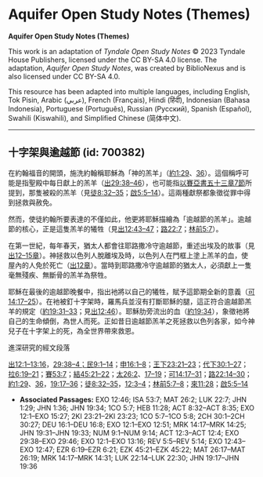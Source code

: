 # Aquifer Open Study Notes (Themes)

**Aquifer Open Study Notes (Themes)**

This work is an adaptation of *Tyndale Open Study Notes* © 2023 Tyndale House Publishers, licensed under the CC BY\-SA 4\.0 license. The adaptation, *Aquifer Open Study Notes*, was created by BiblioNexus and is also licensed under CC BY\-SA 4\.0\.

This resource has been adapted into multiple languages, including English, Tok Pisin, Arabic (عربي), French (Français), Hindi (हिंदी), Indonesian (Bahasa Indonesia), Portuguese (Português), Russian (Русский), Spanish (Español), Swahili (Kiswahili), and Simplified Chinese (简体中文).



--------------------------------

## 十字架與逾越節 (id: 700382)

在約翰福音的開頭，施洗約翰稱耶穌為「神的羔羊」（[約1:29](https://ref.ly/John1:29)、[36](https://ref.ly/John1:36)）。這個稱呼可能是指聖殿中每日獻上的羔羊（[出29:38–46](https://ref.ly/Exod29:38-Exod29:46)），也可能指[以賽亞書五十三章7節](https://ref.ly/Isa53:7)所提到，那隻被殺的羔羊（見[徒8:32–35](https://ref.ly/Acts8:32-Acts8:35)；[啟5:5–14](https://ref.ly/Rev5:5-Rev5:14)）。這兩種獻祭都象徵從罪中得到拯救與赦免。

然而，使徒約翰所要表達的不僅如此，他更將耶穌描繪為「逾越節的羔羊」。逾越節的核心，正是這隻羔羊的犧牲（見[出12:43–47](https://ref.ly/Exod12:43-Exod12:47)；[路22:7](https://ref.ly/Luke22:7)；[林前5:7](https://ref.ly/1Cor5:7)）。

在第一世紀，每年春天，猶太人都會往耶路撒冷守逾越節，重述出埃及的故事（見[出12–15章](https://ref.ly/Exod12:1-Exod15:27)）。神拯救以色列人脫離埃及時，以色列人在門框上塗上羔羊的血，使屋內的人免於死亡（[出12章](https://ref.ly/Exod12:1-Exod12:51)）。當時到耶路撒冷守逾越節的猶太人，必須獻上一隻毫無殘疾、無斷骨的羔羊為祭牲。

耶穌在最後的逾越節晚餐中，指出衪將以自己的犧牲，賦予這節期全新的意義（[可14:17–25](https://ref.ly/Mark14:17-Mark14:25)）。在衪被釘十字架時，羅馬兵並沒有打斷耶穌的腿，這正符合逾越節羔羊的規定（[約19:31–33](https://ref.ly/John19:31-John19:33)；見[出12:46](https://ref.ly/Exod12:46)）。耶穌肋旁流出的血（[約19:34](https://ref.ly/John19:34)），象徵衪將自己的生命傾倒，為世人而死。正如昔日逾越節羔羊之死拯救以色列各家，如今神兒子在十字架上的死，為全世界帶來救恩。

進深研究的經文段落

[出12:1–13:16](https://ref.ly/Exod12:1-Exod13:16)，[29:38–4；](https://ref.ly/Exod29:38-Exod29:46)[民9:1–14](https://ref.ly/Num9:1-Num9:14)；[申16:1–8](https://ref.ly/Deut16:1-Deut16:8)；[王下23:21–23](https://ref.ly/2Kgs23:21-2Kgs23:23)；[代下30:1–27](https://ref.ly/2Chr30:1-2Chr30:27)；[拉6:19–21](https://ref.ly/Ezra6:19-Ezra6:21)；[賽53:7](https://ref.ly/Isa53:7)；[結45:21–22](https://ref.ly/Ezek45:21-Ezek45:22)；[太26:2](https://ref.ly/Matt26:2)、[17–19](https://ref.ly/Matt26:17-Matt26:19)；[可14:17–31](https://ref.ly/Mark14:17-Mark14:31)；[路22:14–30](https://ref.ly/Luke22:14-Luke22:30)；[約1:29](https://ref.ly/John1:29)、[36](https://ref.ly/John1:36)，[19:17–36](https://ref.ly/John19:17-John19:36)；[徒8:32–35](https://ref.ly/Acts8:32-Acts8:35)，[12:3–4](https://ref.ly/Acts12:3-Acts12:4)；[林前5:7–8](https://ref.ly/1Cor5:7-1Cor5:8)；[來11:28](https://ref.ly/Heb11:28)；[啟5:5–14](https://ref.ly/Rev5:5-Rev5:14)

* **Associated Passages:** EXO 12:46; ISA 53:7; MAT 26:2; LUK 22:7; JHN 1:29; JHN 1:36; JHN 19:34; 1CO 5:7; HEB 11:28; ACT 8:32–ACT 8:35; EXO 12:1–EXO 15:27; 2KI 23:21–2KI 23:23; 1CO 5:7–1CO 5:8; 2CH 30:1–2CH 30:27; DEU 16:1–DEU 16:8; EXO 12:1–EXO 12:51; MRK 14:17–MRK 14:25; JHN 19:31–JHN 19:33; NUM 9:1–NUM 9:14; ACT 12:3–ACT 12:4; EXO 29:38–EXO 29:46; EXO 12:1–EXO 13:16; REV 5:5–REV 5:14; EXO 12:43–EXO 12:47; EZR 6:19–EZR 6:21; EZK 45:21–EZK 45:22; MAT 26:17–MAT 26:19; MRK 14:17–MRK 14:31; LUK 22:14–LUK 22:30; JHN 19:17–JHN 19:36

